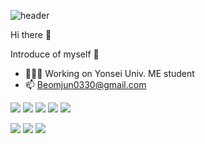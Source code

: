 ![header](https://capsule-render.vercel.app/api?type=waving&color=auto&height=300&section=header&text=👋&fontSize=90)

Hi there 👀

Introduce of myself 🌱
- 🧑🏻‍💻 Working on Yonsei Univ. ME student
- 📫 Beomjun0330@gmail.com

<img src="https://img.shields.io/badge/GITHUB-181717?style=flat-square&logo=GITHUB&logoColor=white"/> <img src="https://img.shields.io/badge/Notion-000000?style=flat-square&logo=Notion&logoColor=white"/> <img src="https://img.shields.io/badge/Python-3776AB?style=flat-square&logo=Python&logoColor=white"/> <img src="https://img.shields.io/badge/C-A8B9CC?style=flat-square&logo=C&logoColor=white"/> <img src="https://img.shields.io/badge/ROS-22314E?style=flat-square&logo=ROS&logoColor=white"/>

<img src="https://img.shields.io/badge/macOS-000000?style=flat-square&logo=macOS&logoColor=white"/> <img src="https://img.shields.io/badge/Windows 11-0078D4?style=flat-square&logo=Windows 11&logoColor=white"/> <img src="https://img.shields.io/badge/Linux-FCC624?style=flat-square&logo=Linux&logoColor=black"/> 

